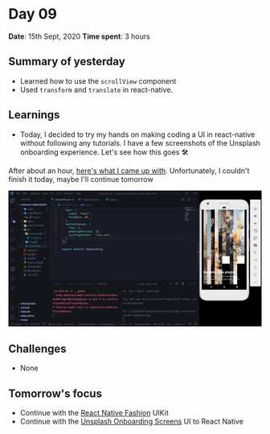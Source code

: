 # Day 09

**Date**: 15th Sept, 2020
**Time spent**: 3 hours

## Summary of yesterday

- Learned how to use the `scrollView` component
- Used `transform` and `translate` in react-native.

## Learnings

- Today, I decided to try my hands on making coding a UI in react-native without following any tutorials. I have a few screenshots of the Unsplash onboarding experience. Let's see how this goes 🛠

After about an hour, [here's what I came up with](https://github.com/vickOnRails/react-native-unsplash-onboarding). Unfortunately, I couldn't finish it today, maybe I'll continue tomorrow

![Screenshot of Unsplash onboarding](../images/gifs/unsplash-onboarding.gif)

## Challenges

- None

## Tomorrow's focus

- Continue with the [React Native Fashion](https://www.youtube.com/playlist?list=PLkOyNuxGl9jyhndcnbFcgNM81fZak7Rbw) UIKit
- Continue with the [Unsplash Onboarding Screens](https://github.com/vickOnRails/react-native-unsplash-onboarding) UI to React Native
